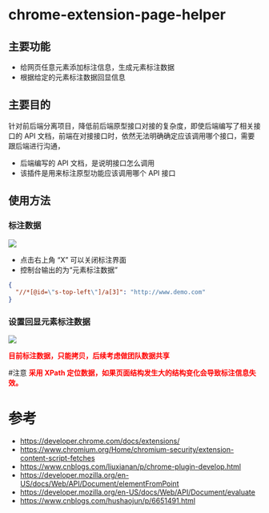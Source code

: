 # chrome-extension-page-helper
## 主要功能
* 给网页任意元素添加标注信息，生成元素标注数据
* 根据给定的元素标注数据回显信息

## 主要目的
针对前后端分离项目，降低前后端原型接口对接的复杂度，即使后端编写了相关接口的 API 文档，前端在对接接口时，依然无法明确确定应该调用哪个接口，需要跟后端进行沟通， 

* 后端编写的 API 文档，是说明接口怎么调用
* 该插件是用来标注原型功能应该调用哪个 API 接口

 
## 使用方法
### 标注数据
![](./标注元素.gif)
* 点击右上角 “X” 可以关闭标注界面
* 控制台输出的为“元素标注数据”
```json
{
  "//*[@id=\"s-top-left\"]/a[3]": "http://www.demo.com"
}
```
### 设置回显元素标注数据
![](./标注回显.gif)


<span style="font-weight: bold; color: red">目前标注数据，只能拷贝，后续考虑做团队数据共享</span>



#注意
<span style="font-weight: bold; color: red">采用 XPath 定位数据，如果页面结构发生大的结构变化会导致标注信息失效。</span>

# 参考
* https://developer.chrome.com/docs/extensions/
* https://www.chromium.org/Home/chromium-security/extension-content-script-fetches
* https://www.cnblogs.com/liuxianan/p/chrome-plugin-develop.html
* https://developer.mozilla.org/en-US/docs/Web/API/Document/elementFromPoint
* https://developer.mozilla.org/en-US/docs/Web/API/Document/evaluate
* https://www.cnblogs.com/hushaojun/p/6651491.html
